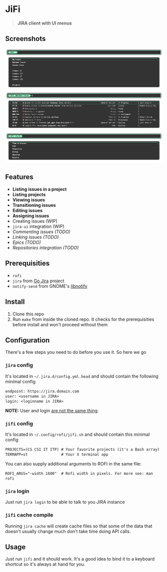 # JiFi

> **JIRA client with UI menus**

## Screenshots

![Main menu](https://raw.githubusercontent.com/blufor/jifi/master/screenshots/jifi1.png)
![Issues list](https://raw.githubusercontent.com/blufor/jifi/master/screenshots/jifi2.png)
![Issue actions](https://raw.githubusercontent.com/blufor/jifi/master/screenshots/jifi3.png)

## Features

- **Listing issues in a project**
- **Listing projects**
- **Viewing issues**
- **Transitioning issues**
- **Editing issues**
- **Assigning issues**
- Creating issues (WIP)
- `jira-ui` integration (WIP)
- _Commenting issues (TODO)_
- _Linking issues (TODO)_
- _Epics (TODO)_
- _Repositories integration (TODO)_

## Prerequisities

- `rofi`
- `jira` from [Go Jira](https://github.com/go-jira/jira) project
- `notify-send` from GNOME's [libnotify](https://github.com/GNOME/libnotify)

## Install

1. Clone this repo
2. Run `make` from inside the cloned repo. It checks for the prerequisities before install and won't proceed without them

## Configuration

There's a few steps you need to do before you use it. So here we go

### `jira` config

It's located in `~/.jira.d/config.yml.head` and should contain the following minimal config

```
endpoint: https://jira.domain.com
user: <username in JIRA>
login: <loginname in JIRA>

```
**NOTE:** User and login [are not the same thing](https://github.com/go-jira/jira#user-vs-login).

### `jifi` config

It's located in `~/.config/rofi/jifi.sh` and should contain this minimal config

```
PROJECTS=(CS CSI IT ITP) # Your favorite projects (it's a Bash array)
TERMAPP=st               # Your X terminal app
```

You can also supply additional arguments to ROFI in the same file:

```
ROFI_ARGS="-width 1600"  # Rofi width in pixels. For more see: man rofi
```

### `jira` login

Just run `jira login` to be able to talk to you JIRA instance

### `jifi` cache compile

Running `jira cache` will create cache files so that some of the data that doesn't usually change much don't take time doing API calls.

## Usage

Just run `jifi` and it should work. It's a good idea to bind it to a keyboard shortcut so it's always at hand for you.
